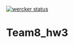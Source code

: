 [![wercker status](https://app.wercker.com/status/0debfcf66bd297d2cd7c1e1a95c52016/m "wercker status")](https://app.wercker.com/project/bykey/0debfcf66bd297d2cd7c1e1a95c52016)

# Team8_hw3
